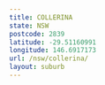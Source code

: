 ```yaml
---
title: COLLERINA
state: NSW
postcode: 2839
latitude: -29.51160991
longitude: 146.6917173
url: /nsw/collerina/
layout: suburb
---
```

